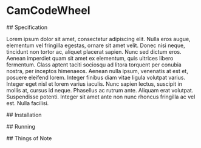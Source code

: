 # CamCodeWheel

## Specification

Lorem ipsum dolor sit amet, consectetur adipiscing elit. Nulla eros augue, elementum vel fringilla egestas, ornare sit amet velit. Donec nisi neque, tincidunt non tortor ac, aliquet placerat sapien. Nunc sed dictum eros. Aenean imperdiet quam sit amet ex elementum, quis ultrices libero fermentum. Class aptent taciti sociosqu ad litora torquent per conubia nostra, per inceptos himenaeos. Aenean nulla ipsum, venenatis at est et, posuere eleifend lorem. Integer finibus diam vitae ligula volutpat varius. Integer eget nisl et lorem varius iaculis. Nunc sapien lectus, suscipit in mollis at, cursus id neque. Phasellus ac rutrum ante. Aliquam erat volutpat. Suspendisse potenti. Integer sit amet ante non nunc rhoncus fringilla ac vel est. Nulla facilisi.

## Installation

## Running

## Things of Note
